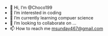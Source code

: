 - 👋 Hi, I’m @Choco199
- 👀 I’m interested in coding
- 🌱 I’m currently learning compuer science
- 💞️ I’m looking to collaborate on ...
- 📫 How to reach me msunday467@gmail.com

<!---
Choco199/Choco199 is a ✨ special ✨ repository because its `README.md` (this file) appears on your GitHub profile.
You can click the Preview link to take a look at your changes.
--->
